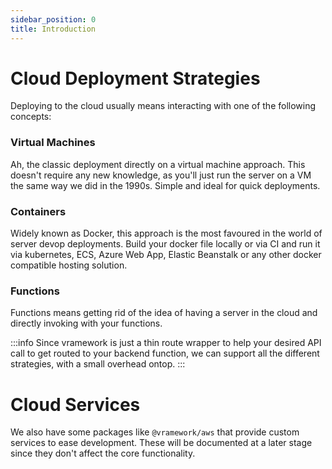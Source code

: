 ```yaml
---
sidebar_position: 0
title: Introduction
---
```


# Cloud Deployment Strategies

Deploying to the cloud usually means interacting with one of the following concepts:

### Virtual Machines

Ah, the classic deployment directly on a virtual machine approach. This doesn't require any new knowledge, as you'll just run the server on a VM the same way we did in the 1990s. Simple and ideal for quick deployments.

### Containers

Widely known as Docker, this approach is the most favoured in the world of server devop deployments. Build your docker file locally or via CI and run it via kubernetes, ECS, Azure Web App, Elastic Beanstalk or any other docker compatible hosting solution.

### Functions

Functions means getting rid of the idea of having a server in the cloud and directly invoking with your functions.

:::info
Since vramework is just a thin route wrapper to help your desired API call to get routed to your backend function, we can support all the different strategies, with a small overhead ontop.
:::

# Cloud Services

We also have some packages like `@vramework/aws` that provide custom services to ease development. These will be documented at a later stage since they don't affect the core functionality.
